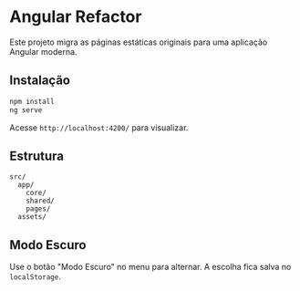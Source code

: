 # Angular Refactor

Este projeto migra as páginas estáticas originais para uma aplicação Angular moderna.

## Instalação
```bash
npm install
ng serve
```
Acesse `http://localhost:4200/` para visualizar.

## Estrutura
```
src/
  app/
    core/
    shared/
    pages/
  assets/
```

## Modo Escuro
Use o botão "Modo Escuro" no menu para alternar. A escolha fica salva no `localStorage`.
